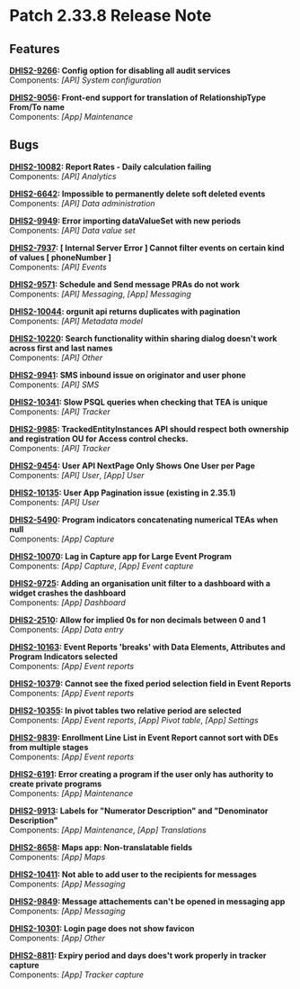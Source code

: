 # Patch 2.33.8 Release Note

## Features

**[DHIS2-9266](https://jira.dhis2.org/browse/DHIS2-9266): Config option for disabling all audit services**  
Components: _[API] System configuration_

**[DHIS2-9056](https://jira.dhis2.org/browse/DHIS2-9056): Front-end support for translation of RelationshipType From/To name**  
Components: _[App] Maintenance_

## Bugs

**[DHIS2-10082](https://jira.dhis2.org/browse/DHIS2-10082): Report Rates - Daily calculation failing**  
Components: _[API] Analytics_

**[DHIS2-6642](https://jira.dhis2.org/browse/DHIS2-6642): Impossible to permanently delete soft deleted events**  
Components: _[API] Data administration_

**[DHIS2-9949](https://jira.dhis2.org/browse/DHIS2-9949): Error importing dataValueSet with new periods**  
Components: _[API] Data value set_

**[DHIS2-7937](https://jira.dhis2.org/browse/DHIS2-7937): [ Internal Server Error ] Cannot filter events on certain kind of values [ phoneNumber ]**  
Components: _[API] Events_

**[DHIS2-9571](https://jira.dhis2.org/browse/DHIS2-9571): Schedule and Send message PRAs do not work**  
Components: _[API] Messaging_, _[App] Messaging_

**[DHIS2-10044](https://jira.dhis2.org/browse/DHIS2-10044): orgunit api returns duplicates with pagination**  
Components: _[API] Metadata model_

**[DHIS2-10220](https://jira.dhis2.org/browse/DHIS2-10220): Search functionality within sharing dialog doesn't work across first and last names**  
Components: _[API] Other_

**[DHIS2-9941](https://jira.dhis2.org/browse/DHIS2-9941): SMS inbound issue on originator and user phone**  
Components: _[API] SMS_

**[DHIS2-10341](https://jira.dhis2.org/browse/DHIS2-10341): Slow PSQL queries when checking that TEA is unique**  
Components: _[API] Tracker_

**[DHIS2-9985](https://jira.dhis2.org/browse/DHIS2-9985): TrackedEntityInstances API should respect both ownership and registration OU for Access control checks.**  
Components: _[API] Tracker_

**[DHIS2-9454](https://jira.dhis2.org/browse/DHIS2-9454): User API NextPage Only Shows One User per Page**  
Components: _[API] User_, _[App] User_

**[DHIS2-10135](https://jira.dhis2.org/browse/DHIS2-10135): User App Pagination issue (existing in 2.35.1)**  
Components: _[API] User_

**[DHIS2-5490](https://jira.dhis2.org/browse/DHIS2-5490): Program indicators concatenating numerical TEAs when null**  
Components: _[App] Capture_

**[DHIS2-10070](https://jira.dhis2.org/browse/DHIS2-10070): Lag in Capture app for Large Event Program**  
Components: _[App] Capture_, _[App] Event capture_

**[DHIS2-9725](https://jira.dhis2.org/browse/DHIS2-9725): Adding an organisation unit filter to a dashboard with a widget crashes the dashboard**  
Components: _[App] Dashboard_

**[DHIS2-2510](https://jira.dhis2.org/browse/DHIS2-2510): Allow for implied 0s for non decimals between 0 and 1**  
Components: _[App] Data entry_

**[DHIS2-10163](https://jira.dhis2.org/browse/DHIS2-10163): Event Reports 'breaks' with Data Elements, Attributes and Program Indicators selected**  
Components: _[App] Event reports_

**[DHIS2-10379](https://jira.dhis2.org/browse/DHIS2-10379): Cannot see the fixed period selection field in Event Reports**  
Components: _[App] Event reports_  

**[DHIS2-10355](https://jira.dhis2.org/browse/DHIS2-10355): In pivot tables two relative period are selected**  
Components: _[App] Event reports_, _[App] Pivot table_, _[App] Settings_  

**[DHIS2-9839](https://jira.dhis2.org/browse/DHIS2-9839): Enrollment Line List in Event Report cannot sort with DEs from multiple stages**  
Components: _[App] Event reports_

**[DHIS2-6191](https://jira.dhis2.org/browse/DHIS2-6191): Error creating a program if the user only has authority to create private programs**  
Components: _[App] Maintenance_

**[DHIS2-9913](https://jira.dhis2.org/browse/DHIS2-9913): Labels for "Numerator Description" and "Denominator Description"**  
Components: _[App] Maintenance_, _[App] Translations_

**[DHIS2-8658](https://jira.dhis2.org/browse/DHIS2-8658): Maps app: Non-translatable fields**  
Components: _[App] Maps_

**[DHIS2-10411](https://jira.dhis2.org/browse/DHIS2-10411): Not able to add user to the recipients for messages**  
Components: _[App] Messaging_

**[DHIS2-9849](https://jira.dhis2.org/browse/DHIS2-9849): Message attachements can't be opened in messaging app**  
Components: _[App] Messaging_  

**[DHIS2-10301](https://jira.dhis2.org/browse/DHIS2-10301): Login page does not show favicon**  
Components: _[App] Other_

**[DHIS2-8811](https://jira.dhis2.org/browse/DHIS2-8811): Expiry period and days does't work properly in tracker capture**  
Components: _[App] Tracker capture_

